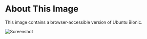 # About This Image

This image contains a browser-accessible version of Ubuntu Bionic.

![Screenshot][Image_Screenshot]

[Image_Screenshot]: https://f.hubspotusercontent30.net/hubfs/5856039/dockerhub/image-screenshots/core-ubuntu-bionic.png "Image Screenshot"